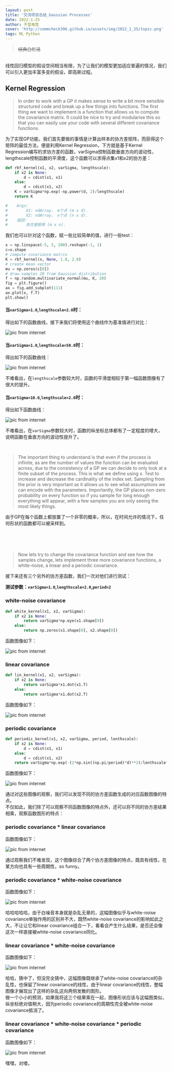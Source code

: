 ```yaml
---
layout: post
title: '交流项目总结_Gaussian Processes'
date: 2022-1-25
author: 不显电性
cover: 'http://commcheck396.github.io/assets/img/2022_1_25/topic.png'
tags: ML Python
---
```


> ~~经典白忙活~~

<br/>
线性回归模型的假设空间相当有限，为了让我们的模型更加适应普遍的情况，我们可以引入更加丰富多变的假设，即高斯过程。

## Kernel Regression
>In order to work with a GP it makes sense to write a bit more sensible structured code and break up a few things into functions. The first thing we want to implement is a function that allows us to compute the covariance matrix. It could be nice to try and modularise this so that you can easily use your code with several different covariance functions.

为了实现GP功能，我们首先要做的事情是计算出样本的协方差矩阵，而获得这个矩阵的最佳方法，便是利用Kernel Regression，下方就是基于Kernel Regression编写的求协方差的函数，varSigma控制函数垂直方向的波动性，lengthscale控制函数的平滑度，这个函数可以求得点集x1和x2的协方差：
```python 
def rbf_kernel(x1, x2, varSigma, lengthscale):
    if x2 is None:
        d = cdist(x1, x1)
    else:
        d = cdist(x1, x2)
    K = varSigma*np.exp(-np.power(d, 2)/lengthscale)
    return K

#    Args:
#        X1: ndArray， m个点 (m x d).
#        X2: ndArray， n个点 (n x d).
#    返回:
#        协方差矩阵 (m x n).

```
我们也可以针对这个函数，赋一些比较简单的值，进行一些test：
```py
x = np.linspace(-5, 5, 200).reshape(-1, 1)
c=x.shape
# compute covariance matrix
K = rbf_kernel(x, None, 1.0, 2.0)
# create mean vector
mu = np.zeros(c[0])
# draw samples 20 from Gaussian distribution
f = np.random.multivariate_normal(mu, K, 20)
fig = plt.figure()
ax = fig.add_subplot(111)
ax.plot(x, f.T)
plt.show()
```
#### 当`varSigma=1.0`,`lengthscale=2.0`时：
得出如下的函数曲线，接下来我们将使用这个曲线作为基准值进行对比：

![pic from internet](http://commcheck396.github.io/assets/img/2022_1_26/1,2.png)

#### 当`varSigma=1.0`,`lengthscale=50.0`时：
得出如下的函数曲线：

![pic from internet](http://commcheck396.github.io/assets/img/2022_1_26/1,50.png)

不难看出，在`lengthscale`参数较大时，函数的平滑度相较于第一幅函数图像有了很大的提升。

#### 当`varSigma=10.0`,`lengthscale=2.0`时：
得出如下函数曲线：

![pic from internet](http://commcheck396.github.io/assets/img/2022_1_26/10,2.png)

不难看出，在`varSigma`参数较大时，函数的纵坐标总体都有了一定程度的增大，说明函数在垂直方向的波动性提升了。

<br/>

>The important thing to understand is that even if the process is infinite, as are the number of values the function can be evaluated across, due to the consistency of a GP we can decide to only look at a finite subset of the process. This is what we define using x. Test to increase and decrease the cardinality of the index set. Sampling from the prior is very important as it allows us to see what assumptions we can encode with the parameters. 
Importantly, the GP places non-zero probability on every function so if you sample for long enough everything will appear, with a few samples you are only seeing the most likely things.


由于GP在每个函数上都放置了一个非零的概率，所以，在时间允许的情况下，任何形状的函数都可以被采样到。


<br/><br/><br/>

> Now lets try to change the covariance function and see how the samples change, lets implement three more covariance functions, a white-noise, a linear and a periodic covariance.

接下来还有三个另外的协方差函数，我们一次对他们进行测试： 

**测试参数：`varSigma=1.0`,`lengthscale=2.0`,`period=2`**

### white-noise covariance
```py
def white_kernel(x1, x2, varSigma):
    if x2 is None:
        return varSigma*np.eye(x1.shape[0])
    else:
        return np.zeros(x1.shape[0], x2.shape[0])
```
函数图像如下：

![pic from internet](http://commcheck396.github.io/assets/img/2022_1_26/w.png)


### linear covariance
```py
def lin_kernel(x1, x2, varSigma):
    if x2 is None:
        return varSigma*x1.dot(x1.T)
    else:
        return varSigma*x1.dot(x2.T)
```
函数图像如下：

![pic from internet](http://commcheck396.github.io/assets/img/2022_1_26/l.png)


### periodic covariance
```py
def periodic_kernel(x1, x2, varSigma, period, lenthscale):
    if x2 is None:
        d = cdist(x1, x1)
    else:
        d = cdist(x1, x2)
    return varSigma*np.exp(-(2*np.sin((np.pi/period)*d)**2)/lenthscale**2)
```
函数图像如下：

![pic from internet](http://commcheck396.github.io/assets/img/2022_1_26/p.png)

通过对这些图像的观察，我们可以发现不同的协方差函数生成的对应函数图像的特点。  
不仅如此，我们除了可以观察不同函数图像的特点外，还可以将不同的协方差结果相乘，观察函数图形的特点：

### periodic covariance * linear covariance
函数图像如下：

![pic from internet](http://commcheck396.github.io/assets/img/2022_1_26/pxl.png)

通过观察我们不难发现，这个图像综合了两个协方差图像的特点，既具有线性，在某方向也具有一些周期性，so funny。

### periodic covariance * white-noise covariance
函数图像如下：

![pic from internet](http://commcheck396.github.io/assets/img/2022_1_26/pxw.png)

哈哈哈哈哈，由于白噪音本身就是杂乱无章的，这幅图像似乎与white-noise covariance单独作用的区别并不大，既然white-noise covariance的影响如此之大，不让让它和linear covariance组合一下，看看会产生什么结果，是否还会像这次一样直接被white-noise covariance同化。

### linear covariance * white-noise covariance
函数图像如下：

![pic from internet](http://commcheck396.github.io/assets/img/2022_1_26/lxw.png)

哈哈，猜中了，但没完全猜中，这幅图像既继承了white-noise covariance的杂乱性，也保留了linear covariance的线性，由于linear covariance的线性，整幅图像才展现出了这样的杂乱这向两侧发散的图形。  
做一个小小的预测，如果我将这三个结果乘在一起，图像形状应该与这幅图类似，纵坐标绝对值稍大，因为periodic covariance的周期性完全被white-noise covariance抵消了。

### linear covariance * white-noise covariance * periodic covariance
函数图像如下：

![pic from internet](http://commcheck396.github.io/assets/img/2022_1_26/lxwxp.png)

嘿嘿，对喽。